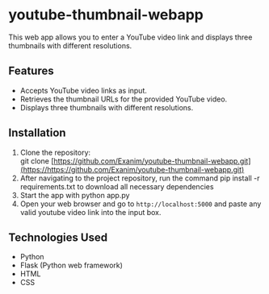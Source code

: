 # youtube-thumbnail-webapp  
  
This web app allows you to enter a YouTube video link and displays three thumbnails with different resolutions.  
  
## Features  
  
- Accepts YouTube video links as input.  
- Retrieves the thumbnail URLs for the provided YouTube video.  
- Displays three thumbnails with different resolutions.  
  
## Installation  
  
1. Clone the repository:  
     git clone [https://github.com/Exanim/youtube-thumbnail-webapp.git](https://https://github.com/Exanim/youtube-thumbnail-webapp.git)
2. After navigating to the project repository, run the command pip install -r requirements.txt to download all necessary dependencies
2. Start the app with python app.py
3. Open your web browser and go to `http://localhost:5000` and paste any valid youtube video link into the input box.

## Technologies Used  

-  Python 
-  Flask (Python web framework) 
-  HTML 
-  CSS
